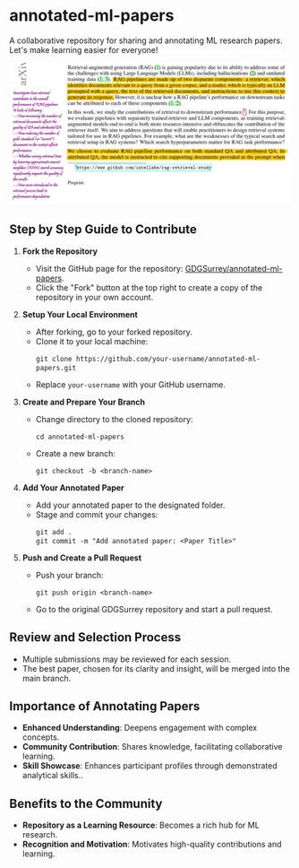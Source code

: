 # annotated-ml-papers

A collaborative repository for sharing and annotating ML research papers. Let's make learning easier for everyone!

![alt text](rag_screenshot.png)

## Step by Step Guide to Contribute

1. **Fork the Repository**
   - Visit the GitHub page for the repository: [GDGSurrey/annotated-ml-papers](https://github.com/GDGSurrey/annotated-ml-papers).
   - Click the "Fork" button at the top right to create a copy of the repository in your own account.

2. **Setup Your Local Environment**
   - After forking, go to your forked repository.
   - Clone it to your local machine:
     ```
     git clone https://github.com/your-username/annotated-ml-papers.git
     ```
   - Replace `your-username` with your GitHub username.

3. **Create and Prepare Your Branch**
   - Change directory to the cloned repository:
     ```
     cd annotated-ml-papers
     ```
   - Create a new branch:
     ```
     git checkout -b <branch-name>
     ```

4. **Add Your Annotated Paper**
   - Add your annotated paper to the designated folder.
   - Stage and commit your changes:
     ```
     git add .
     git commit -m "Add annotated paper: <Paper Title>"
     ```

5. **Push and Create a Pull Request**
   - Push your branch:
     ```
     git push origin <branch-name>
     ```
   - Go to the original GDGSurrey repository and start a pull request.

## Review and Selection Process

- Multiple submissions may be reviewed for each session.
- The best paper, chosen for its clarity and insight, will be merged into the main branch.

## Importance of Annotating Papers

- **Enhanced Understanding**: Deepens engagement with complex concepts.
- **Community Contribution**: Shares knowledge, facilitating collaborative learning.
- **Skill Showcase**: Enhances participant profiles through demonstrated analytical skills..

## Benefits to the Community

- **Repository as a Learning Resource**: Becomes a rich hub for ML research.
- **Recognition and Motivation**: Motivates high-quality contributions and learning.

